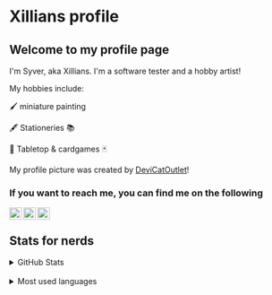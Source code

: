 # Xillians profile

## Welcome to my profile page

I'm Syver, aka Xillians. I'm a software tester
and a hobby artist!

My hobbies include:

🖌️ miniature painting

🖋️ Stationeries 📚

🎲 Tabletop & cardgames 🃏

My profile picture was created by [DeviCatOutlet][DeviCat]!

### If you want to reach me, you can find me on the following

[<img align="left" alt="Xillians | twitter" width="22px" src="https://assets.stickpng.com/images/580b57fcd9996e24bc43c53e.png"/>][Twitter]
[<img align="left" alt="Xillians | instagram" width="22px" src="https://i.pinimg.com/originals/a2/5f/4f/a25f4f58938bbe61357ebca42d23866f.png"/>][instagram]
[<img align="left" alt="Xillians | twitch" width="22px" src="https://assets.stickpng.com/images/580b57fcd9996e24bc43c540.png"/>][twitch]
<br>

## Stats for nerds

<details style="display:inline">
  <summary>GitHub Stats</summary>
  <img alt="Xillians' GitHub Stats" src="https://github-readme-stats.codestackr.vercel.app/api?username=Xillians&show_icons=true&hide_border=true" />
</details>
<br>
<details style="display:inline">
  <summary>Most used languages</summary>
    <img alt="Xillians' top languages" src="https://github-readme-stats.vercel.app/api/top-langs/?username=anuraghazra">
</details>

[DeviCat]:<https://twitter.com/DeviCatOutlet>
[twitter]:<https://twitter.com/xillians>
[instagram]:<https://www.instagram.com/thexillyone/>
[twitch]:<https://www.twitch.tv/xillians>
